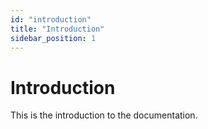 ```yaml
--- 
id: "introduction"
title: "Introduction"
sidebar_position: 1
---
```


# Introduction

This is the introduction to the documentation.